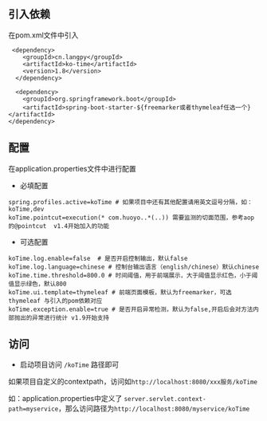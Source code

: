 
## 引入依赖

在pom.xml文件中引入

```
 <dependency>
    <groupId>cn.langpy</groupId>
    <artifactId>ko-time</artifactId>
    <version>1.8</version>
  </dependency>
  
  <dependency>
    <groupId>org.springframework.boot</groupId>
    <artifactId>spring-boot-starter-${freemarker或者thymeleaf任选一个}</artifactId>
</dependency>
```

## 配置

在application.properties文件中进行配置

* 必填配置

```
spring.profiles.active=koTime # 如果项目中还有其他配置请用英文逗号分隔，如：koTime,dev 
koTime.pointcut=execution(* com.huoyo..*(..)) 需要监测的切面范围，参考aop的@pointcut  v1.4开始加入的功能
```

* 可选配置

```
koTime.log.enable=false  # 是否开启控制输出，默认false
koTime.log.language=chinese # 控制台输出语言（english/chinese）默认chinese
koTime.time.threshold=800.0 # 时间阈值，用于前端展示，大于阈值显示红色，小于阈值显示绿色，默认800
koTime.ui.template=thymeleaf # 前端页面模板，默认为freemarker，可选thymeleaf 与引入的pom依赖对应
koTime.exception.enable=true # 是否开启异常检测，默认为false,开启后会对方法内部抛出的异常进行统计 v1.9开始支持
```

## 访问

* 启动项目访问 `/koTime` 路径即可


如果项目自定义的contextpath，访问如`http://localhost:8080/xxx服务/koTime`

如：application.properties中定义了 `server.servlet.context-path=myservice`，那么访问路径为`http://localhost:8080/myservice/koTime`

